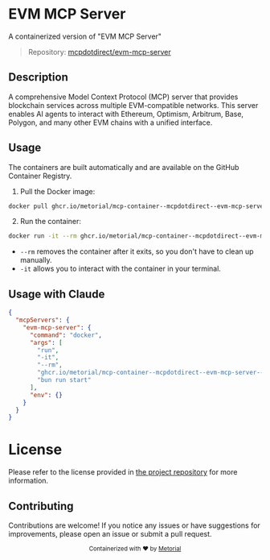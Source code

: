 
# EVM MCP Server

A containerized version of "EVM MCP Server"

> Repository: [mcpdotdirect/evm-mcp-server](https://github.com/mcpdotdirect/evm-mcp-server)

## Description

A comprehensive Model Context Protocol (MCP) server that provides blockchain services across multiple EVM-compatible networks. This server enables AI agents to interact with Ethereum, Optimism, Arbitrum, Base, Polygon, and many other EVM chains with a unified interface.


## Usage

The containers are built automatically and are available on the GitHub Container Registry.

1. Pull the Docker image:

```bash
docker pull ghcr.io/metorial/mcp-container--mcpdotdirect--evm-mcp-server--evm-mcp-server
```

2. Run the container:

```bash
docker run -it --rm ghcr.io/metorial/mcp-container--mcpdotdirect--evm-mcp-server--evm-mcp-server 
```

- `--rm` removes the container after it exits, so you don't have to clean up manually.
- `-it` allows you to interact with the container in your terminal.



## Usage with Claude

```json
{
  "mcpServers": {
    "evm-mcp-server": {
      "command": "docker",
      "args": [
        "run",
        "-it",
        "--rm",
        "ghcr.io/metorial/mcp-container--mcpdotdirect--evm-mcp-server--evm-mcp-server",
        "bun run start"
      ],
      "env": {}
    }
  }
}
```

# License

Please refer to the license provided in [the project repository](https://github.com/mcpdotdirect/evm-mcp-server) for more information.

## Contributing

Contributions are welcome! If you notice any issues or have suggestions for improvements, please open an issue or submit a pull request.

<div align="center">
  <sub>Containerized with ❤️ by <a href="https://metorial.com">Metorial</a></sub>
</div>
  